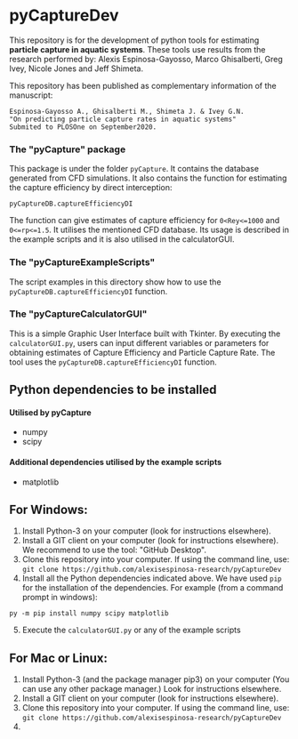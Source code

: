 # pyCaptureDev

This repository is for the development of python tools for estimating **particle capture in aquatic systems**. These tools use results from the research performed by: Alexis Espinosa-Gayosso, Marco Ghisalberti, Greg Ivey, Nicole Jones and Jeff Shimeta.

This repository has been published as complementary information of the manuscript:

```
Espinosa-Gayosso A., Ghisalberti M., Shimeta J. & Ivey G.N.
"On predicting particle capture rates in aquatic systems"
Submited to PLOSOne on September2020.
```
### The "pyCapture" package
This package is under the folder `pyCapture`. It contains the database generated from CFD simulations. It also contains the function for estimating the capture efficiency by direct interception:

```
pyCaptureDB.captureEfficiencyDI
```
The function can give estimates of capture efficiency for `0<Rey<=1000` and `0<=rp<=1.5`. It utilises the mentioned CFD database. Its usage is described in the example scripts and it is also utilised in the calculatorGUI.

### The "pyCaptureExampleScripts"
The script examples in this directory show how to use the `pyCaptureDB.captureEfficiencyDI` function.

### The "pyCaptureCalculatorGUI"
This is a simple Graphic User Interface built with Tkinter. By executing the `calculatorGUI.py`, users can input different variables or parameters for obtaining estimates of Capture Efficiency and Particle Capture Rate. The tool uses the `pyCaptureDB.captureEfficiencyDI` function.


## Python dependencies to be installed
#### Utilised by pyCapture
- numpy
- scipy

#### Additional dependencies utilised by the example scripts
- matplotlib


## For Windows:

1. Install Python-3 on your computer (look for instructions elsewhere). 
2. Install a GIT client on your computer (look for instructions elsewhere). We recommend to use the tool: "GitHub Desktop".
3. Clone this repository into your computer. If using the command line, use: `git clone https://github.com/alexisespinosa-research/pyCaptureDev`
4. Install all the Python dependencies indicated above. We have used `pip` for the installation of the dependencies. For example (from a command prompt in windows):

```
py -m pip install numpy scipy matplotlib
```
5. Execute the `calculatorGUI.py` or any of the example scripts


## For Mac or Linux:
1. Install Python-3 (and the package manager pip3) on your computer  (You can use any other package manager.) Look for instructions elsewhere. 
2. Install a GIT client on your computer (look for instructions elsewhere).
3. Clone this repository into your computer. If using the command line, use: `git clone https://github.com/alexisespinosa-research/pyCaptureDev`
4. 